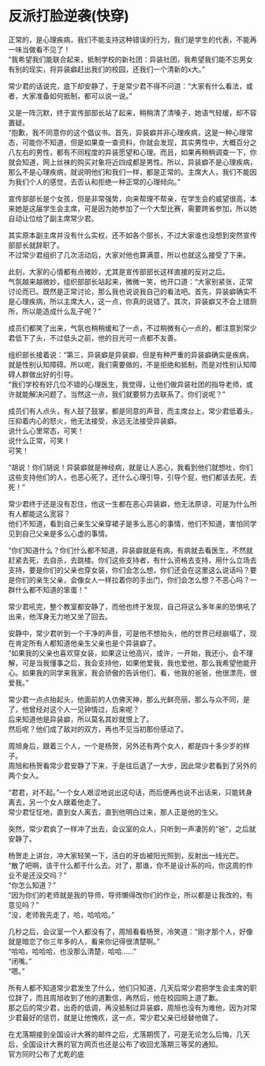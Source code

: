 # 反派打脸逆袭(快穿)

正常的，是心理疾病，我们不能支持这种错误的行为，我们是学生的代表，不能再一味当做看不见了！    
“我希望我们能联合起来，抵制学校的新社团：异装社团，我希望我们能不忘男女有别的现实，将异装癖赶出我们的校园，还我们一个清新的x大。”    

常少君的话说完，底下却安静了，于是常少君不得不问道：“大家有什么看法，或者，大家准备如何抵制，都可以说一说。”    

又是一阵沉默，终于宣传部部长站了起来，稍稍清了清嗓子，她语气轻缓，却不容置疑。    
“抱歉，我不同意你的这个倡议书。首先，异装癖并非心理疾病，这是一种心理常态，可能你不知道，但是如果查一查资料，你就会发现，其实男性中，大概百分之八左右的男性，都有不同程度的异装愿望和心理。而且，如果再稍稍调查一下，你就会知道，网上丝袜的购买对象将近四成都是男性。所以，异装癖不是心理疾病，那么不是心理疾病，就说明他们和我们一样，都是正常的。主席大人，我们不能因为我们个人的感觉，去否认和拒绝一种正常的心理倾向。”    

宣传部部长是个女孩，但是非常强势，向来帮理不帮亲，在学生会的威望很高，本来她是这届学生会主席，可是因为她参加了一个大型比赛，需要跨省参加，所以她自动让位给了副主席常少君。    

其实原本副主席并没有什么实权，还不如各个部长，不过大家谁也没想到突然宣传部部长就辞职了。    
不过常少君组织了几次活动后，大家对他也算满意，所以也就这么接受了下来。    

此刻，大家的心情都有点微妙，尤其是宣传部部长这样直接的反对之后。    
气氛越来越微妙，组织部部长站起来，微微一笑，他开口道：“大家别紧张，正常讨论而已。既然是正常讨论，那么我也说说我自己的看法吧。首先，异装癖确实不是心理疾病，所以主席大人，这一点，你真的说错了。其次，异装癖又不会上错厕所，所以能造成什么乱子呢？”    

成员们都笑了出来，气氛也稍稍缓和了一点，不过稍微有心一点的，都注意到常少君低下了头，不过低头之前，他的目光可一点都不友善。    

组织部长接着说：“第三，异装癖是异装癖，但是有种严重的异装癖确实是疾病，就是性别认知障碍。所以呢，我们需要做的，不是拒绝和抵制，而是对性别认知障碍人群做出好的引导。    
“我们学校有好几位不错的心理医生，我觉得，让他们做异装社团的指导老师，或许就能解决问题了。当然这一点，我们就要努力去联系了。你们说呢？”    

成员们有人点头，有人鼓了鼓掌，都是同意的声音，而主席台上，常少君低着头，压抑着内心的怒火，他无法接受，永远无法接受异装癖。    
说什么心里常态，可笑！    
说什么正常，可笑！    
可笑！    

“胡说！你们胡说！异装癖就是神经病，就是让人恶心，我看到他们就想吐，你们这些支持他们的人，也恶心死了。还什么心理引导，引导个屁，他们都该去死，去死！”    

常少君终于还是没有忍住，他这一生都在恶心异装癖，他无法原谅，可是为什么所有人都能这么宽容？    
他们不知道，看到自己亲生父亲穿裙子是多么恶心的事情，他们不知道，害怕同学见到自己父亲是多么心虚的事情。    

“你们知道什么？你们什么都不知道，异装癖就是有病，有病就去看医生，不然就赶紧去死，去自杀，去跳楼。你们这些支持者，有什么资格去支持，用什么立场去支持，要是你们的父亲也穿女装，你们会怎么想，你们还会在这里这么说话吗？要是你们的亲生父亲，会像女人一样拉着你的手出门，你们会怎么想？不恶心吗？一群什么都不知道的笨蛋！”    

常少君吼完，整个教室都安静了，而他也终于发现，自己将这么多年来的恐惧吼了出来，他浑身无力地又坐了回去。    

安静中，常少君听到一个干净的声音，可是他不想抬头，他的世界已经崩塌了，现在肯定所有人都知道他亲生父亲也是个异装癖了。    
“如果我的父亲也喜欢穿女装，如果这让他高兴，或许，一开始，我还小，会不理解，可是当我懂事之后，我会支持他，如果他爱我，我也爱他，那么我希望他能开心。如果我的同学来我家，我会骄傲的告诉他们，看，他我的爸爸，他很漂亮，很爱我。”    

常少君一点点抬起头，他面前的人仿佛天神，那么光鲜亮丽，那么与众不同，是了，他曾经对这个人一见钟情过，后来呢？    
后来知道他是异装癖，所以莫名其妙就恨上了。    
然后呢？他们成了敌对的双方，再也不见当初那份感动了。    

周旭身后，跟着三个人，一个是杨贺，另外还有两个女人，都是四十多少岁的样子。    
周旭和杨贺看常少君安静了下来，于是往后退了一大步，因此常少君看到了另外的两个女人。    

“君君，对不起。”一个女人艰涩地说出这句话，而后便再也说不出话来，只能转身离去，另一个女人跟着他走了。    
常少君怔怔地，直到女人离去，直到他明白过来，那人正是他的生父。    

突然，常少君疯了一样冲了出去，会议室的众人，只听到一声凄厉的“爸”，之后就安静了。    

杨贺走上讲台，冲大家轻笑一下，洁白的牙齿被阳光照到，反射出一线光芒。    
“散了吧啊，该干什么都干什么去。对了，那谁，你不是设计系的吗，你这周的作业不是还没交吗？”    
“你怎么知道？”    
“因为你们的老师就是我的导师，导师懒得改你们的作业，所以都是让我改的，有意见吗？”    
“没，老师我先走了，哈，哈哈哈。”    

几秒之后，会议室一个人都没有了，周旭看看杨贺，冷笑道：“刚才那个人，好像就是暗恋了你三年多的人，看来你记得很清楚啊。”    
“哈哈，哈哈哈，也没那么清楚，哈哈……”    
“闭嘴。”    
“嗯。”    

所有人都不知道常少君发生了什么，他们只知道，几天后常少君把学生会主席的职位辞了，而且周旭收到了他的道歉信，再然后，他在校园网上道了歉。    
那之后的常少君，出奇的低调，再没抵制过异装癖，周旭也没有为难他，因为对常少君最好的惩罚，就是让他愧疚，这一点，常少君父亲已经替他做了。    

在尤落期接到全国设计大赛的邮件之后，尤落期慌了，可是无论怎么后悔，几天后，全国设计大赛的官方网页也还是公布了收回尤落期三等奖的通知。    
官方同时公布了尤乾的底
<!-- tcd_original_link https://www.omexs.com/9/9417/856219.html -->
